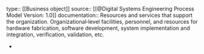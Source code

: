 type:: [[Business object]]
source:: [[@Digital Systems Engineering Process Model Version: 1.0]]
documentation:: Resources and services that support the organization. Organizational‐level facilities, personnel, and resources for hardware fabrication, software development, system implementation and integration, verification, validation, etc.

-